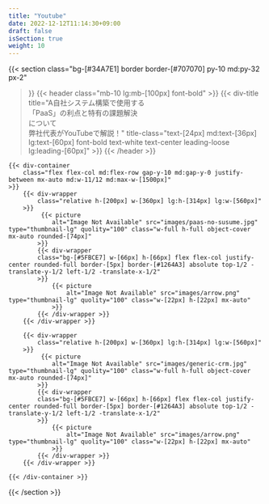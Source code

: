 ```yaml
---
title: "Youtube"
date: 2022-12-12T11:14:30+09:00
draft: false
isSection: true
weight: 10
---
```


{{< section
    class="bg-[#34A7E1] border border-[#707070] py-10 md:py-32 px-2"
>}}
    {{< header
        class="mb-10 lg:mb-[100px] font-bold"
    >}}
        {{< div-title
            title="A自社システム構築で使用する<br class='hidden lg:block'>「PaaS」の利点と特有の課題解決<br class='hidden lg:block'>について<br class='hidden lg:block'>弊社代表がYouTubeで解説！"
            title-class="text-[24px] md:text-[36px] lg:text-[60px] font-bold text-white text-center leading-loose lg:leading-[60px]"
        >}}
    {{< /header >}}

    {{< div-container
        class="flex flex-col md:flex-row gap-y-10 md:gap-y-0 justify-between mx-auto md:w-11/12 md:max-w-[1500px]"
    >}}
        {{< div-wrapper
            class="relative h-[200px] w-[360px] lg:h-[314px] lg:w-[560px]"
        >}}
             {{< picture
                alt="Image Not Available" src="images/paas-no-susume.jpg" type="thumbnail-lg" quolity="100" class="w-full h-full object-cover mx-auto rounded-[74px]"
            >}}
            {{< div-wrapper
            class="bg-[#5FBCE7] w-[66px] h-[66px] flex flex-col justify-center rounded-full border-[5px] border-[#1264A3] absolute top-1/2 -translate-y-1/2 left-1/2 -translate-x-1/2"
            >}}
                {{< picture
                    alt="Image Not Available" src="images/arrow.png" type="thumbnail-lg" quolity="100" class="w-[22px] h-[22px] mx-auto"
                >}}
            {{< /div-wrapper >}}
        {{< /div-wrapper >}}

        {{< div-wrapper
            class="relative h-[200px] w-[360px] lg:h-[314px] lg:w-[560px]"
        >}}
             {{< picture
                alt="Image Not Available" src="images/generic-crm.jpg" type="thumbnail-lg" quolity="100" class="w-full h-full object-cover mx-auto rounded-[74px]"
            >}}
            {{< div-wrapper
            class="bg-[#5FBCE7] w-[66px] h-[66px] flex flex-col justify-center rounded-full border-[5px] border-[#1264A3] absolute top-1/2 -translate-y-1/2 left-1/2 -translate-x-1/2"
            >}}
                {{< picture
                    alt="Image Not Available" src="images/arrow.png" type="thumbnail-lg" quolity="100" class="w-[22px] h-[22px] mx-auto"
                >}}
            {{< /div-wrapper >}}
        {{< /div-wrapper >}}

    {{< /div-container >}}

{{< /section >}}

